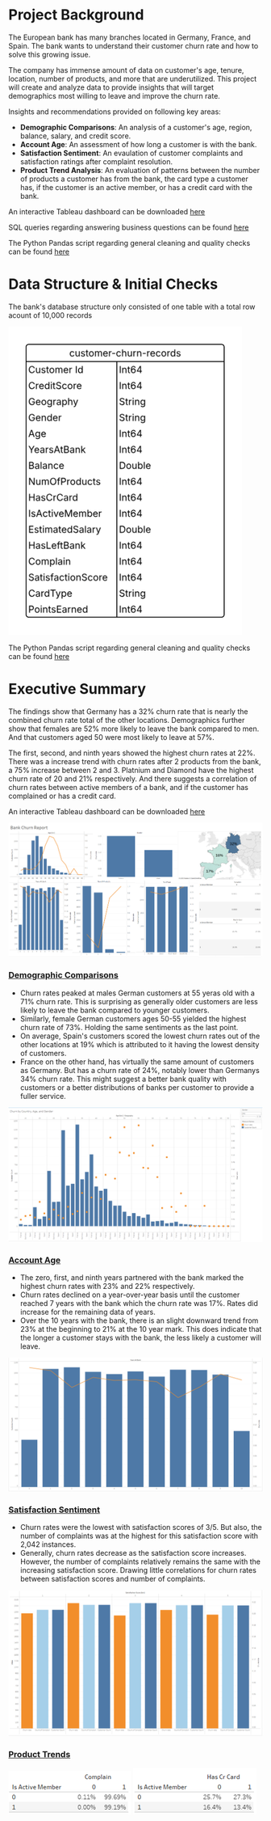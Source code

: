 # Project Background
The European bank has many branches located in Germany, France, and Spain. The bank wants to understand their customer churn rate and how to solve this growing issue.

The company has immense amount of data on customer's age, tenure, location, number of products, and more that are underutilized. This project will create and analyze data to provide insights that will target demographics most willing to leave and improve the churn rate.

Insights and recommendations provided on following key areas:
- **Demographic Comparisons**: An analysis of a customer's age, region, balance, salary, and credit score.
- **Account Age**: An assessment of how long a customer is with the bank.
- **Satisfaction Sentiment**: An evaulation of customer complaints and satisfaction ratings after complaint resolution.
- **Product Trend Analysis**: An evaluation of patterns between the number of products a customer has from the bank, the card type a customer has, if the customer is an active member, or has a credit card with the bank.

An interactive Tableau dashboard can be downloaded [here](scripts_visualizations/churn_visualizations.twb)

SQL queries regarding answering business questions can be found [here](scripts_visualizations/churn_business_problem.sql)

The Python Pandas script regarding general cleaning and quality checks can be found [here](scripts_visualizations/Bank_Churn.ipynb)

# Data Structure & Initial Checks
The bank's database structure only consisted of one table with a total row acount of 10,000 records

![Data Structures Table](images/table.png)

The Python Pandas script regarding general cleaning and quality checks can be found [here](scripts_visualizations/Bank_Churn.ipynb)

# Executive Summary
The findings show that Germany has a 32% churn rate that is nearly the combined churn rate total of the other locations. Demographics further show that females are 52% more likely to leave the bank compared to men. And that customers aged 50 were most likely to leave at 57%.

The first, second, and ninth years showed the highest churn rates at 22%. There was a increase trend with churn rates after 2 products from the bank, a 75% increase between 2 and 3. Platnium and Diamond have the highest churn rate of 20 and 21% respectively. And there suggests a correlation of churn rates between active members of a bank, and if the customer has complained or has a credit card.

An interactive Tableau dashboard can be downloaded [here](scripts_visualizations/churn_visualizations.twb)

![Tableau Dashboard of Project](images/dashboard.png)

### <ins>Demographic Comparisons</ins>
- Churn rates peaked at males German customers at 55 yeras old with a 71% churn rate. This is surprising as generally older customers are less likely to leave the bank compared to younger customers.
- Similarly, female German customers ages 50-55 yielded the highest churn rate of 73%. Holding the same sentiments as the last point.
- On average, Spain's customers scored the lowest churn rates out of the other locations at 19% which is attributed to it having the lowest density of customers.
- France on the other hand, has virtually the same amount of customers as Germany. But has a churn rate of 24%, notably lower than Germanys 34% churn rate. This might suggest a better bank quality with customers or a better distributions of banks per customer to provide a fuller service.

![Demographic Comparisons Sheet](images/churn_demographic.png)

### <ins>Account Age</ins>
- The zero, first, and ninth years partnered with the bank marked the highest churn rates with 23% and 22% respectively. 
- Churn rates declined on a year-over-year basis until the customer reached 7 years with the bank which the churn rate was 17%. Rates did increase for the remaining data of years.
- Over the 10 years with the bank, there is an slight downward trend from 23% at the beginning to 21% at the 10 year mark. This does indicate that the longer a customer stays with the bank, the less likely a customer will leave.

![Account Age Sheet](images/churn_tenure.png)

### <ins>Satisfaction Sentiment</ins>
- Churn rates were the lowest with satisfaction scores of 3/5. But also, the number of complaints was at the highest for this satisfaction score with 2,042 instances.
- Generally, churn rates decrease as the satisfaction score increases. However, the number of complaints relatively remains the same with the increasing satisfaction score. Drawing little correlations for churn rates between satisfaction scores and number of complaints.

![Complaint and Satisfaction Sheet](images/churn_complaint_satisfaction.png)

### <ins>Product Trends</ins>

![alt-text-1](images/activemember_complaints_comparison.png) ![alt-text-2](images/activemember_creditcard_comparison.png)
